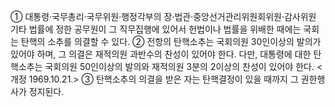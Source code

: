 ① 대통령·국무총리·국무위원·행정각부의 장·법관·중앙선거관리위원회위원·감사위원 기타 법률에 정한 공무원이 그 직무집행에 있어서 헌법이나 법률을 위배한 때에는 국회는 탄핵의 소추를 의결할 수 있다.
② 전항의 탄핵소추는 국회의원 30인이상의 발의가 있어야 하며, 그 의결은 재적의원 과반수의 찬성이 있어야 한다. 다만, 대통령에 대한 탄핵소추는 국회의원 50인이상의 발의와 재적의원 3분의 2이상의 찬성이 있어야 한다. <개정 1969.10.21.>
③ 탄핵소추의 의결을 받은 자는 탄핵결정이 있을 때까지 그 권한행사가 정지된다.

